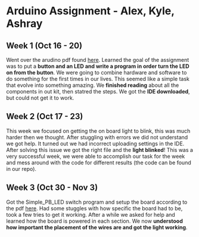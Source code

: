 # Arduino Assignment - Alex, Kyle, Ashray

## Week 1 (Oct 16 - 20)

  Went over the arudino pdf found [here](https://drive.google.com/file/d/0B4BDg-tMRTBsVGhES0hnTUgydFk/view). Learned the goal of the assignment was to put a **button and an LED and write a program in order turn the LED on from the button**. We were going to combine hardware and software to do something for the first times in our lives. This seemed like a simple task that evolve into something amazing. We **finished reading** about all the components in out kit, then statred the steps. We got the **IDE downloaded**, but could not get it to work.

## Week 2 (Oct 17 - 23)

  This week we focused on getting the on board light to blink, this was much harder then we thought. After stuggling with errors we did not understand we got help. It turned out we had incorrect uploading settings in the IDE. After solving this issue we got the right file and the **light blinked**! This was a very successful week, we were able to accomplish our task for the week and mess around with the code for different results (the code can be found in our repo).
  
## Week 3 (Oct 30 - Nov 3)

 Got the Simple_PB_LED switch program and setup the board according to the pdf [here](https://drive.google.com/file/d/0B4BDg-tMRTBsVGhES0hnTUgydFk/view). Had some stuggles with how specific the board had to be, took a few tries to get it working. After a while we asked for help and learned how the board is powered in each section. We now **understood how important the placement of the wires are and got the light working**.
